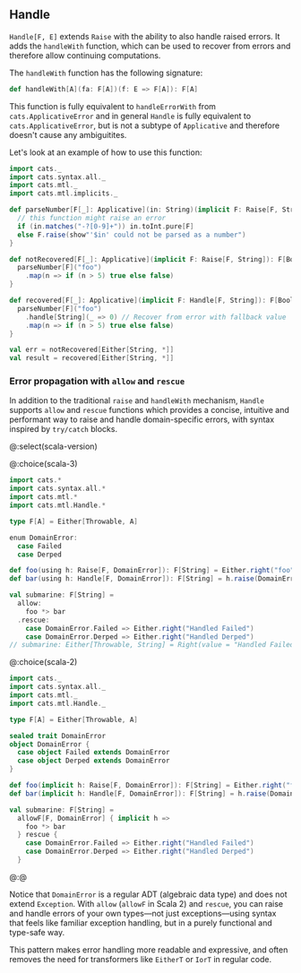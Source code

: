## Handle

`Handle[F, E]` extends `Raise` with the ability to also handle raised errors.
It adds the `handleWith` function, which can be used to recover from errors and therefore allow continuing computations.


The `handleWith` function has the following signature:

```scala
def handleWith[A](fa: F[A])(f: E => F[A]): F[A]
```

This function is fully equivalent to `handleErrorWith` from `cats.ApplicativeError` and in general `Handle` is fully equivalent to `cats.ApplicativeError`,
 but is not a subtype of `Applicative` and therefore doesn't cause any ambiguitites.

Let's look at an example of how to use this function:

```scala mdoc
import cats._
import cats.syntax.all._
import cats.mtl._
import cats.mtl.implicits._

def parseNumber[F[_]: Applicative](in: String)(implicit F: Raise[F, String]): F[Int] = {
  // this function might raise an error
  if (in.matches("-?[0-9]+")) in.toInt.pure[F]
  else F.raise(show"'$in' could not be parsed as a number")
}

def notRecovered[F[_]: Applicative](implicit F: Raise[F, String]): F[Boolean] = {
  parseNumber[F]("foo")
    .map(n => if (n > 5) true else false)
}

def recovered[F[_]: Applicative](implicit F: Handle[F, String]): F[Boolean] = {
  parseNumber[F]("foo")
    .handle[String](_ => 0) // Recover from error with fallback value
    .map(n => if (n > 5) true else false)
}

val err = notRecovered[Either[String, *]]
val result = recovered[Either[String, *]]
```

### Error propagation with `allow` and `rescue`

In addition to the traditional `raise` and `handleWith` mechanism, `Handle` supports `allow` and `rescue` functions which provides a concise, intuitive and performant way to raise and handle domain-specific errors, with syntax inspired by `try/catch` blocks.

@:select(scala-version)

@:choice(scala-3)

```scala
import cats.*
import cats.syntax.all.*
import cats.mtl.*
import cats.mtl.Handle.*

type F[A] = Either[Throwable, A]

enum DomainError:
  case Failed
  case Derped

def foo(using h: Raise[F, DomainError]): F[String] = Either.right("foo")
def bar(using h: Handle[F, DomainError]): F[String] = h.raise(DomainError.Failed)

val submarine: F[String] =
  allow:
    foo *> bar
  .rescue:
    case DomainError.Failed => Either.right("Handled Failed")
    case DomainError.Derped => Either.right("Handled Derped")
// submarine: Either[Throwable, String] = Right(value = "Handled Failed")
```

@:choice(scala-2)

```scala mdoc
import cats._
import cats.syntax.all._
import cats.mtl._
import cats.mtl.Handle._

type F[A] = Either[Throwable, A]

sealed trait DomainError
object DomainError {
  case object Failed extends DomainError
  case object Derped extends DomainError
}

def foo(implicit h: Raise[F, DomainError]): F[String] = Either.right("foo")
def bar(implicit h: Handle[F, DomainError]): F[String] = h.raise(DomainError.Failed)

val submarine: F[String] =
  allowF[F, DomainError] { implicit h =>
    foo *> bar
  } rescue {
    case DomainError.Failed => Either.right("Handled Failed")
    case DomainError.Derped => Either.right("Handled Derped")
  }
```

@:@

Notice that `DomainError` is a regular ADT (algebraic data type) and does not extend `Exception`. With `allow` (`allowF` in Scala 2) and `rescue`, you can raise and handle errors of your own types—not just exceptions—using syntax that feels like familiar exception handling, but in a purely functional and type-safe way.

This pattern makes error handling more readable and expressive, and often removes the need for transformers like `EitherT` or `IorT` in regular code.
